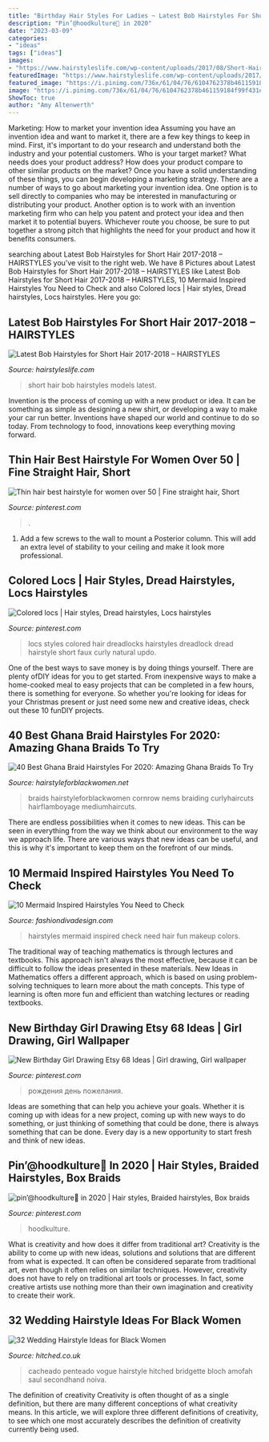 ```yaml
---
title: "Birthday Hair Styles For Ladies ~ Latest Bob Hairstyles For Short Hair 2017-2018 – Hairstyles"
description: "Pin’@hoodkulture🐍 in 2020"
date: "2023-03-09"
categories:
- "ideas"
tags: ["ideas"]
images:
- "https://www.hairstyleslife.com/wp-content/uploads/2017/08/Short-Hair-Models-Bob-Hairstyles-2017-2018-4.jpg"
featuredImage: "https://www.hairstyleslife.com/wp-content/uploads/2017/08/Short-Hair-Models-Bob-Hairstyles-2017-2018-4.jpg"
featured_image: "https://i.pinimg.com/736x/61/04/76/6104762378b461159184f99f431e8e27.jpg"
image: "https://i.pinimg.com/736x/61/04/76/6104762378b461159184f99f431e8e27.jpg"
ShowToc: true
author: "Amy Altenwerth"
---
```



Marketing: How to market your invention idea
Assuming you have an invention idea and want to market it, there are a few key things to keep in mind. First, it's important to do your research and understand both the industry and your potential customers. Who is your target market? What needs does your product address? How does your product compare to other similar products on the market? Once you have a solid understanding of these things, you can begin developing a marketing strategy.
There are a number of ways to go about marketing your invention idea. One option is to sell directly to companies who may be interested in manufacturing or distributing your product. Another option is to work with an invention marketing firm who can help you patent and protect your idea and then market it to potential buyers. Whichever route you choose, be sure to put together a strong pitch that highlights the need for your product and how it benefits consumers.

	

		
searching about Latest Bob Hairstyles for Short Hair 2017-2018 – HAIRSTYLES you've visit to the right web. We have 8 Pictures about Latest Bob Hairstyles for Short Hair 2017-2018 – HAIRSTYLES like Latest Bob Hairstyles for Short Hair 2017-2018 – HAIRSTYLES, 10 Mermaid Inspired Hairstyles You Need to Check and also Colored locs | Hair styles, Dread hairstyles, Locs hairstyles. Here you go:
		
    
## Latest Bob Hairstyles For Short Hair 2017-2018 – HAIRSTYLES

<img loading=lazy src="https://www.hairstyleslife.com/wp-content/uploads/2017/08/Short-Hair-Models-Bob-Hairstyles-2017-2018-4.jpg" onerror="this.onerror=null;this.src='https://tse4.mm.bing.net/th?id=OIP.KaoUYy4DU7wKfSVWpDuMhAHaLH&amp;pid=15.1';" alt="Latest Bob Hairstyles for Short Hair 2017-2018 – HAIRSTYLES">

_Source: hairstyleslife.com_

>short hair bob hairstyles models latest. 

	

Invention is the process of coming up with a new product or idea. It can be something as simple as designing a new shirt, or developing a way to make your car run better. Inventions have shaped our world and continue to do so today. From technology to food, innovations keep everything moving forward.

    
## Thin Hair Best Hairstyle For Women Over 50 | Fine Straight Hair, Short

<img loading=lazy src="https://i.pinimg.com/736x/b4/b2/6f/b4b26f4140b7275460769dc4b69af30f.jpg" onerror="this.onerror=null;this.src='https://tse2.mm.bing.net/th?id=OIP.wWWv9Cz5G1K9Q1iMwtxIxgHaLH&amp;pid=15.1';" alt="Thin hair best hairstyle for women over 50 | Fine straight hair, Short">

_Source: pinterest.com_

>. 

	

1. Add a few screws to the wall to mount a Posterior column. This will add an extra level of stability to your ceiling and make it look more professional.

    
## Colored Locs | Hair Styles, Dread Hairstyles, Locs Hairstyles

<img loading=lazy src="https://i.pinimg.com/736x/1b/8a/b6/1b8ab67eb40871e8c32380e8553712b7.jpg" onerror="this.onerror=null;this.src='https://tse4.mm.bing.net/th?id=OIP.Wxx7_kt-PO7yEtVf_HYLcAHaJ3&amp;pid=15.1';" alt="Colored locs | Hair styles, Dread hairstyles, Locs hairstyles">

_Source: pinterest.com_

>locs styles colored hair dreadlocks hairstyles dreadlock dread hairstyle short faux curly natural updo. 

	

One of the best ways to save money is by doing things yourself. There are plenty ofDIY ideas for you to get started. From inexpensive ways to make a home-cooked meal to easy projects that can be completed in a few hours, there is something for everyone. So whether you're looking for ideas for your Christmas present or just need some new and creative ideas, check out these 10 funDIY projects.

    
## 40 Best Ghana Braid Hairstyles For 2020: Amazing Ghana Braids To Try

<img loading=lazy src="https://www.hairstyleforblackwomen.net/wp-content/uploads/2020/09/Latest-Ghana-Weaving-hairstyleforblackwomen.net-465.jpg" onerror="this.onerror=null;this.src='https://tse4.mm.bing.net/th?id=OIP.u1VAoxhhD465dFBUHQ2d9AHaIU&amp;pid=15.1';" alt="40 Best Ghana Braid Hairstyles For 2020: Amazing Ghana Braids To Try">

_Source: hairstyleforblackwomen.net_

>braids hairstyleforblackwomen cornrow nems braiding curlyhaircuts hairflamboyage mediumhaircuts. 

	

There are endless possibilities when it comes to new ideas. This can be seen in everything from the way we think about our environment to the way we approach life. There are various ways that new ideas can be useful, and this is why it's important to keep them on the forefront of our minds.

    
## 10 Mermaid Inspired Hairstyles You Need To Check

<img loading=lazy src="https://www.fashiondivadesign.com/wp-content/uploads/2017/01/hair6.jpg" onerror="this.onerror=null;this.src='https://tse1.mm.bing.net/th?id=OIP.vo1kf6y6xABcBL4uQcmjpAHaNK&amp;pid=15.1';" alt="10 Mermaid Inspired Hairstyles You Need to Check">

_Source: fashiondivadesign.com_

>hairstyles mermaid inspired check need hair fun makeup colors. 

	

The traditional way of teaching mathematics is through lectures and textbooks. This approach isn't always the most effective, because it can be difficult to follow the ideas presented in these materials. New Ideas in Mathematics offers a different approach, which is based on using problem-solving techniques to learn more about the math concepts. This type of learning is often more fun and efficient than watching lectures or reading textbooks.

    
## New Birthday Girl Drawing Etsy 68 Ideas | Girl Drawing, Girl Wallpaper

<img loading=lazy src="https://i.pinimg.com/736x/61/04/76/6104762378b461159184f99f431e8e27.jpg" onerror="this.onerror=null;this.src='https://tse3.mm.bing.net/th?id=OIP.N1LKypWOYn_USXl7rMPt5QAAAA&amp;pid=15.1';" alt="New Birthday Girl Drawing Etsy 68 Ideas | Girl drawing, Girl wallpaper">

_Source: pinterest.com_

>рождения день пожелания. 

	

Ideas are something that can help you achieve your goals. Whether it is coming up with ideas for a new project, coming up with new ways to do something, or just thinking of something that could be done, there is always something that can be done. Every day is a new opportunity to start fresh and think of new ideas.

    
## Pin’@hoodkulture🐍 In 2020 | Hair Styles, Braided Hairstyles, Box Braids

<img loading=lazy src="https://i.pinimg.com/736x/30/28/78/30287850a050811647aed4a6c2d081d3.jpg" onerror="this.onerror=null;this.src='https://tse4.mm.bing.net/th?id=OIP.tcNCYrZxQaQb4bbxkvoXIwHaJ8&amp;pid=15.1';" alt="pin’@hoodkulture🐍 in 2020 | Hair styles, Braided hairstyles, Box braids">

_Source: pinterest.com_

>hoodkulture. 

	

What is creativity and how does it differ from traditional art?
Creativity is the ability to come up with new ideas, solutions and solutions that are different from what is expected. It can often be considered separate from traditional art, even though it often relies on similar techniques. However, creativity does not have to rely on traditional art tools or processes. In fact, some creative artists use nothing more than their own imagination and creativity to create their work.

    
## 32 Wedding Hairstyle Ideas For Black Women

<img loading=lazy src="https://cdn0.hitched.co.uk/articles/images/1/4/9/1/img_71941/8-twisted-bun-with-flowers.jpg" onerror="this.onerror=null;this.src='https://tse3.mm.bing.net/th?id=OIP.vExEAmiBZ7EjzJohYv2vygHaLG&amp;pid=15.1';" alt="32 Wedding Hairstyle Ideas for Black Women">

_Source: hitched.co.uk_

>cacheado penteado vogue hairstyle hitched bridgette bloch amofah saul secondhand noiva. 

	

The definition of creativity
Creativity is often thought of as a single definition, but there are many different conceptions of what creativity means. In this article, we will explore three different definitions of creativity, to see which one most accurately describes the definition of creativity currently being used.

